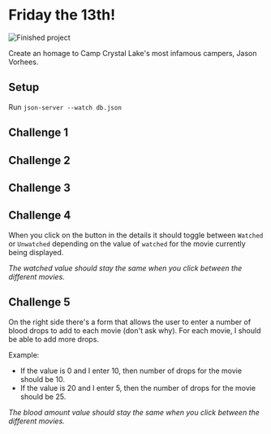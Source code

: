 # Friday the 13th!

![Finished project](./assets/finished-project.png)

Create an homage to Camp Crystal Lake's most infamous campers, Jason Vorhees.
## Setup
Run `json-server --watch db.json`

## Challenge 1
<!-- For each movie returned from `http://localhost:3000/movies` create an image and add it to the `movie-list` nav element. -->

## Challenge 2
<!-- As soon as the page loads, we should see the details of the **first** movie in the dataset. -->

## Challenge 3
<!-- When you click on each movie image in the top nav, you should populate the detail area with the `image`, `title`, `release_year`, `description`, `watched`, and `blood_amount` for the movie that was clicked. -->

<!-- If the value of 'watched' is false, the button should say 'Unwatched'. If the value is true, then the button should say 'Watched'. -->

## Challenge 4
When you click on the button in the details it should toggle between `Watched` or `Unwatched` depending on the value of `watched` for the movie currently being displayed.

_The watched value should stay the same when you click between the different movies._

## Challenge 5
On the right side there's a form that allows the user to enter a number of blood drops to add to each movie (don't ask why). For each movie, I should be able to add more drops. 

Example: 
- If the value is 0 and I enter 10, then number of drops for the movie should be 10.
- If the value is 20 and I enter 5, then the number of drops for the movie should be 25.

_The blood amount value should stay the same when you click between the different movies._